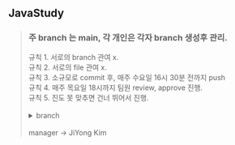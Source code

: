 ## JavaStudy
<blockquote>
  <h3>주 branch 는 main, 각 개인은 각자 branch 생성후 관리. </h3>
  규칙 1. 서로의 branch 관여 x. <br>
  규칙 2. 서로의 file 관여 x. <br>
  규칙 3. 소규모로 commit 후, 매주 수요일 16시 30분 전까지 push <br>
  규칙 4. 매주 목요일 18시까지 팀원 review, approve 진행. <br>
  규칙 5. 진도 못 맞추면 건너 뛰어서 진행. <br>
  <br>
  <details>
    <summary>
      branch
    </summary>
    main branch '\t'-> main, <br>
    BlueTree-Na '\t'-> Blue, <br>
    Hamul777    '\t\t'-> won, <br>
    OpenTheDoor '\t'-> sangwool <br>
  </details>
  <br>
  manager -> JiYong Kim
</blockquote>
